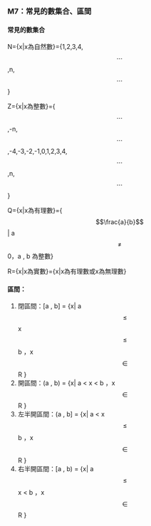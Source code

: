 ### M7：常見的數集合、區間

#### 常見的數集合

N={x\|x為自然數}={1,2,3,4,$$\cdots $$ ,n,$$\cdots $$}

Z={x\|x為整數}={$$\cdots $$ ,-n,$$\cdots $$,-4,-3,-2,-1,0,1,2,3,4,$$\cdots $$ ,n,$$\cdots $$}

Q={x\|x為有理數}={$$\frac{a}{b}$$\| a$$\neq$$ 0，a , b 為整數}

R={x\|x為實數}={x\|x為有理數或x為無理數}

#### 區間：

1. 閉區間：\[a , b\] = {x\| a$$\leq $$ x $$\leq $$ b ，x $$\in$$ R }
2. 開區間：\(a , b\) = {x\| a &lt;  x  &lt;  b ，x $$\in$$ R }
3. 左半開區間：\(a , b\] = {x\| a &lt;  x $$\leq $$ b ，x $$\in$$ R }
4. 右半開區間：\[a , b\) = {x\| a$$\leq $$ x  &lt;  b ，x $$\in$$ R }



